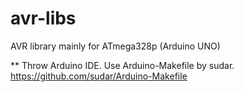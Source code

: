 avr-libs
========

AVR library mainly for ATmega328p (Arduino UNO)


** Throw Arduino IDE. Use Arduino-Makefile by sudar.
https://github.com/sudar/Arduino-Makefile
